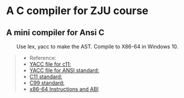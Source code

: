 # A C compiler for ZJU course

## A mini compiler for Ansi C
&emsp;&emsp;Use lex, yacc to make the AST. Compile to X86-64 in Windows 10.
>* Reference: 
>* [YACC file for c11:](http://www.quut.com/c/ANSI-C-grammar-y.html)
>* [YACC file for ANSI standard:](http://www.lysator.liu.se/c/ANSI-C-grammar-y.html)
>* [C11 standard:](http://www.open-std.org/jtc1/sc22/wg14/www/docs/n1570.pdf)
>* [C99 standard:](http://www.open-std.org/jtc1/sc22/wg14/www/docs/n1124.pdf)
>* [x86-64 Instructions and ABI](https://www.classes.cs.uchicago.edu/archive/2009/spring/22620-1/docs/handout-03.pdf)
